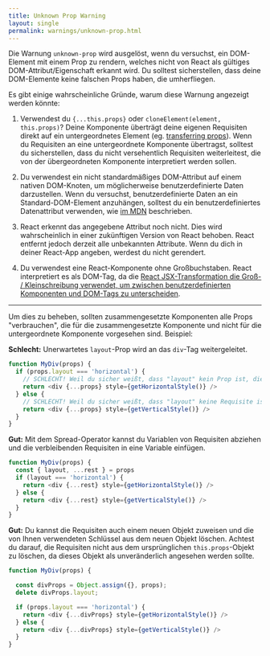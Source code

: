 ```yaml
---
title: Unknown Prop Warning
layout: single
permalink: warnings/unknown-prop.html
---
```

Die Warnung `unknown-prop` wird ausgelöst, wenn du versuchst, ein DOM-Element mit einem Prop zu rendern, welches nicht von React als gültiges DOM-Attribut/Eigenschaft erkannt wird. Du solltest sicherstellen, dass deine DOM-Elemente keine falschen Props haben, die umherfliegen.

Es gibt einige wahrscheinliche Gründe, warum diese Warnung angezeigt werden könnte:

1. Verwendest du `{...this.props}` oder `cloneElement(element, this.props)`? Deine Komponente überträgt deine eigenen Requisiten direkt auf ein untergeordnetes Element (eg. [transferring props](/docs/transferring-props.html)). Wenn du Requisiten an eine untergeordnete Komponente übertragst, solltest du sicherstellen, dass du nicht versehentlich Requisiten weiterleitest, die von der übergeordneten Komponente interpretiert werden sollen.

2. Du verwendest ein nicht standardmäßiges DOM-Attribut auf einem nativen DOM-Knoten, um möglicherweise benutzerdefinierte Daten darzustellen. Wenn du versuchst, benutzerdefinierte Daten an ein Standard-DOM-Element anzuhängen, solltest du ein benutzerdefiniertes Datenattribut verwenden, wie [im MDN](https://developer.mozilla.org/en-US/docs/Web/Guide/HTML/Using_data_attributes) beschrieben.

3. React erkennt das angegebene Attribut noch nicht. Dies wird wahrscheinlich in einer zukünftigen Version von React behoben. React entfernt jedoch derzeit alle unbekannten Attribute. Wenn du dich in deiner React-App angeben, werdest du nicht gerendert.

4. Du verwendest eine React-Komponente ohne Großbuchstaben. React interpretiert es als DOM-Tag, da die [React JSX-Transformation die Groß- / Kleinschreibung verwendet, um zwischen benutzerdefinierten Komponenten und DOM-Tags zu unterscheiden](/docs/jsx-in-depth.html#user-defined-components-must-be-capitalized).

---

Um dies zu beheben, sollten zusammengesetzte Komponenten alle Props "verbrauchen", die für die  zusammengesetzte Komponente und nicht für die untergeordnete Komponente vorgesehen sind. Beispiel:

**Schlecht:** Unerwartetes `layout`-Prop wird an das `div`-Tag weitergeleitet.

```js
function MyDiv(props) {
  if (props.layout === 'horizontal') {
    // SCHLECHT! Weil du sicher weißt, dass "layout" kein Prop ist, die <div> versteht.
    return <div {...props} style={getHorizontalStyle()} />
  } else {
    // SCHLECHT! Weil du sicher weißt, dass "layout" keine Requisite ist, die <div> versteht.
    return <div {...props} style={getVerticalStyle()} />
  }
}
```

**Gut:** Mit dem Spread-Operator kannst du Variablen von Requisiten abziehen und die verbleibenden Requisiten in eine Variable einfügen.

```js
function MyDiv(props) {
  const { layout, ...rest } = props
  if (layout === 'horizontal') {
    return <div {...rest} style={getHorizontalStyle()} />
  } else {
    return <div {...rest} style={getVerticalStyle()} />
  }
}
```

**Gut:** Du kannst die Requisiten auch einem neuen Objekt zuweisen und die von Ihnen verwendeten Schlüssel aus dem neuen Objekt löschen. Achtest du darauf, die Requisiten nicht aus dem ursprünglichen `this.props`-Objekt zu löschen, da dieses Objekt als unveränderlich angesehen werden sollte.

```js
function MyDiv(props) {

  const divProps = Object.assign({}, props);
  delete divProps.layout;

  if (props.layout === 'horizontal') {
    return <div {...divProps} style={getHorizontalStyle()} />
  } else {
    return <div {...divProps} style={getVerticalStyle()} />
  }
}
```
